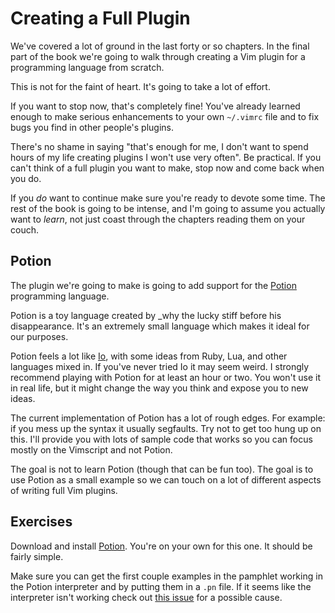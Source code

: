 Creating a Full Plugin
======================

We've covered a lot of ground in the last forty or so chapters.  In the final
part of the book we're going to walk through creating a Vim plugin for
a programming language from scratch.

This is not for the faint of heart.  It's going to take a lot of effort.

If you want to stop now, that's completely fine!  You've already learned enough
to make serious enhancements to your own `~/.vimrc` file and to fix bugs you
find in other people's plugins.

There's no shame in saying "that's enough for me, I don't want to spend hours
of my life creating plugins I won't use very often".  Be practical.  If you
can't think of a full plugin you want to make, stop now and come back when you
do.

If you *do* want to continue make sure you're ready to devote some time.  The
rest of the book is going to be intense, and I'm going to assume you actually
want to *learn*, not just coast through the chapters reading them on your couch.

Potion
------

The plugin we're going to make is going to add support for the [Potion][]
programming language.

Potion is a toy language created by \_why the lucky stiff before his
disappearance.  It's an extremely small language which makes it ideal for our
purposes.

Potion feels a lot like [Io][], with some ideas from Ruby, Lua, and other
languages mixed in.  If you've never tried Io it may seem weird.  I strongly
recommend playing with Potion for at least an hour or two.  You won't use it in
real life, but it might change the way you think and expose you to new ideas.

The current implementation of Potion has a lot of rough edges.  For example: if
you mess up the syntax it usually segfaults.  Try not to get too hung up on
this.  I'll provide you with lots of sample code that works so you can focus
mostly on the Vimscript and not Potion.

The goal is not to learn Potion (though that can be fun too).  The goal is to
use Potion as a small example so we can touch on a lot of different aspects of
writing full Vim plugins.

Exercises
---------

Download and install [Potion][].  You're on your own for this one.  It should be
fairly simple.

Make sure you can get the first couple examples in the pamphlet working in the
Potion interpreter and by putting them in a `.pn` file.  If it seems like the
interpreter isn't working check out [this
issue](https://github.com/perl11/potion/issues/12) for a possible cause.

[Potion]: http://perl11.github.com/potion/index.html
[Io]: http://iolanguage.com/
